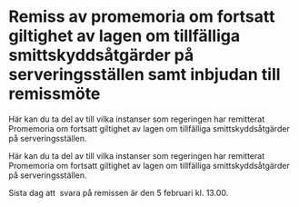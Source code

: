 # Remiss av promemoria om fortsatt giltighet av lagen om tillfälliga smittskyddsåtgärder på serveringsställen samt inbjudan till remissmöte

Här kan du ta del av till vilka instanser som regeringen har remitterat Promemoria om fortsatt giltighet av lagen om tillfälliga smittskyddsåtgärder på serveringsställen.

Här kan du ta del av till vilka instanser som regeringen har remitterat Promemoria om fortsatt giltighet av lagen om tillfälliga smittskyddsåtgärder på serveringsställen.

Sista dag att  svara på remissen är den 5 februari kl. 13.00.
